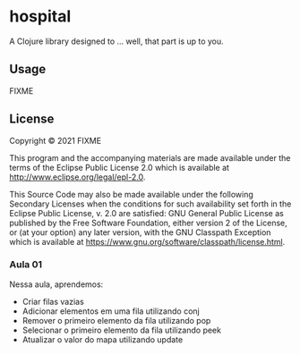 # hospital

A Clojure library designed to ... well, that part is up to you.

## Usage

FIXME

## License

Copyright © 2021 FIXME

This program and the accompanying materials are made available under the
terms of the Eclipse Public License 2.0 which is available at
http://www.eclipse.org/legal/epl-2.0.

This Source Code may also be made available under the following Secondary
Licenses when the conditions for such availability set forth in the Eclipse
Public License, v. 2.0 are satisfied: GNU General Public License as published by
the Free Software Foundation, either version 2 of the License, or (at your
option) any later version, with the GNU Classpath Exception which is available
at https://www.gnu.org/software/classpath/license.html.

### Aula 01
Nessa aula, aprendemos:

- Criar filas vazias
- Adicionar elementos em uma fila utilizando conj
- Remover o primeiro elemento da fila utilizando pop
- Selecionar o primeiro elemento da fila utilizando peek
- Atualizar o valor do mapa utilizando update
